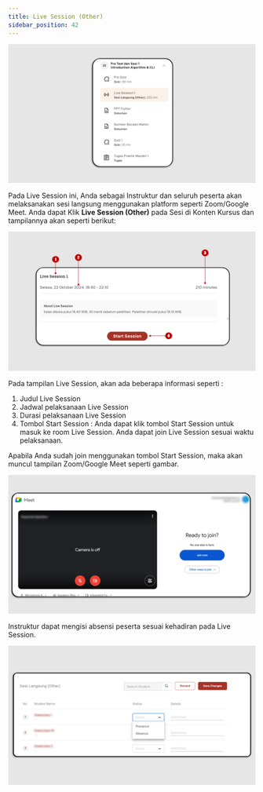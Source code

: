 ```yaml
---
title: Live Session (Other)
sidebar_position: 42
---
```

![](/img/ls-other-indo-1.png)

Pada Live Session ini, Anda sebagai Instruktur dan seluruh peserta akan melaksanakan sesi langsung menggunakan platform seperti Zoom/Google Meet.
Anda dapat Klik **Live Session (Other)** pada Sesi di Konten Kursus dan tampilannya akan seperti berikut:

![](/img/ls-other-indo-2.png)

Pada tampilan Live Session, akan ada beberapa informasi seperti :

1. Judul Live Session
2. Jadwal pelaksanaan Live Session
3. Durasi pelaksanaan Live Session
4. Tombol Start Session : Anda dapat klik tombol Start Session untuk masuk ke room Live Session. Anda dapat join Live Session sesuai waktu pelaksanaan.

Apabila Anda sudah join menggunakan tombol Start Session, maka akan muncul tampilan Zoom/Google Meet seperti gambar.

![](/img/ls-other-3.png)

Instruktur dapat mengisi absensi peserta sesuai kehadiran pada Live Session.

![](/img/ls-other-4.png)
